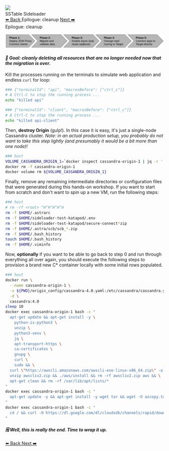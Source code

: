 <!-- TOP -->
<div class="top">
  <img class="scenario-academy-logo" src="https://datastax-academy.github.io/katapod-shared-assets/images/ds-academy-2023.svg" />
  <div class="scenario-title-section">
    <span class="scenario-title">SSTable Sideloader</span>
  </div>
</div>

<!-- NAVIGATION -->
<div id="navigation-top" class="navigation-top">
 <a title="Back" href='command:katapod.loadPage?[{"step":"step3"}]' 
   class="btn btn-dark navigation-top-left">⬅️ Back
 </a>
<span class="step-count">Epilogue: cleanup</span>
 <a title="Next" href='command:katapod.loadPage?[{"step":"finish"}]' 
    class="btn btn-dark navigation-top-right">Next ➡️
  </a>
</div>

<!-- CONTENT -->

<div class="step-title">Epilogue: cleanup</div>

![Phase 6](images/p6.png)

#### _🎯 Goal: cleanly deleting all resources that are no longer needed now that the migration is over._

Kill the processes running on the terminals to simulate web application and endless `curl` for loop:

```bash
### {"terminalId": "api", "macrosBefore": ["ctrl_c"]}
# A Ctrl-C to stop the running process ...
echo "killed api"
```

```bash
### {"terminalId": "client", "macrosBefore": ["ctrl_c"]}
# A Ctrl-C to stop the running process ...
echo "killed api-client"
```

Then, **destroy Origin** (gulp!). In this case it is easy,
it's just a single-node Cassandra cluster. _Note: in an
actual production setup, you probably do not want to take this step lightly
(and presumably it would be a bit more than one node)!_

```bash
### host
VOLUME_CASSANDRA_ORIGIN_1=`docker inspect cassandra-origin-1 | jq -r '.[].Mounts[] | select( .Type=="volume" ).Name'`
docker rm -f cassandra-origin-1
docker volume rm ${VOLUME_CASSANDRA_ORIGIN_1}
```

Finally, remove any remaining intermediate directories or configuration files that were generated during this hands-on workshop.
If you want to start from scratch and don't want to spin up a new VM, run the following steps:

```bash
### host
# rm -rf <root> ^H^H^H^H^H
rm -f $HOME/.astrarc
rm -f $HOME/sideloader-test-katapod/.env
rm -f $HOME/sideloader-test-katapod/secure-connect*zip
rm -f $HOME/.astra/scb/scb_*.zip
rm -f $HOME/.bash_history
touch $HOME/.bash_history
rm -f $HOME/.viminfo
```

Now, **optionally** if you want to be able to go back to step 0 and run through everything all over again, you should execute the following steps to
provision a brand new C* container locally with some initial rows populated.

```bash
### host
docker run \
  --name cassandra-origin-1 \
  -v ${PWD}/origin_config/cassandra-4.0.yaml:/etc/cassandra/cassandra.yaml \
  -d \
  cassandra:4.0
sleep 10
docker exec cassandra-origin-1 bash -c "
  apt-get update && apt-get install -y \
    python-is-python3 \
    unzip \
    python3-venv \
    jq \
    apt-transport-https \
    ca-certificates \
    gnupg \
    curl \
    sudo && \
  curl \"https://awscli.amazonaws.com/awscli-exe-linux-x86_64.zip\" -o \"awscliv2.zip\" && \
  unzip awscliv2.zip && ./aws/install && rm -rf awscliv2.zip aws && \
  apt-get clean && rm -rf /var/lib/apt/lists/*
"
docker exec cassandra-origin-1 bash -c "
  apt-get update -y && apt-get install -y wget tar && wget -O azcopy.tar.gz https://aka.ms/downloadazcopy-v10-linux && tar -xvf azcopy.tar.gz && mv azcopy_linux_amd64_*/azcopy /usr/local/bin/ && rm -rf azcopy.tar.gz azcopy_linux_amd64_* && azcopy --version
"
docker exec cassandra-origin-1 bash -c "
  cd / && curl -O https://dl.google.com/dl/cloudsdk/channels/rapid/downloads/google-cloud-cli-linux-x86_64.tar.gz && tar -xf google-cloud-cli-linux-x86_64.tar.gz && echo 'export PATH=\$PATH:/google-cloud-sdk/bin' >> /root/.bashrc
"
```

#### _🗒️ Well, this is really the end. Time to wrap it up._

<!-- NAVIGATION -->
<div id="navigation-bottom" class="navigation-bottom">
 <a title="Back" href='command:katapod.loadPage?[{"step":"step3"}]'
   class="btn btn-dark navigation-bottom-left">⬅️ Back
 </a>
 <a title="Next" href='command:katapod.loadPage?[{"step":"finish"}]'
    class="btn btn-dark navigation-bottom-right">Next ➡️
  </a>
</div>
